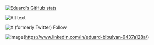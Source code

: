 [![Eduard's GitHub stats](https://github-readme-stats-eduard.vercel.app/api?username=eduardblbulyan&show_icons=true&theme=dark)](https://github.com/eduardblbulyan/eduardblbulyan)

![Alt text](https://spotify-recently-played-readme.vercel.app/api?user=31zbzcunvmq53nzeaqvrjd7knqc4&count=3&unique=true)

<!-- ![Alt text](https://spotify-recently-played-readme.vercel.app/api?user=31zbzcunvmq53nzeaqvrjd7knqc4&width={width})-->

<img alt="X (formerly Twitter) Follow" src="https://img.shields.io/twitter/follow/EdTheUnique?style=social&logo=X">

![image](https://img.shields.io/badge/LinkedIn-0077B5?style=for-the-badge&logo=linkedin&logoColor=white)(https://www.linkedin.com/in/eduard-blbulyan-9437a128a/)
